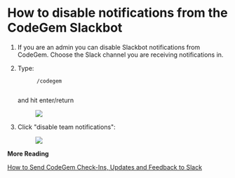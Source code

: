 # How to disable notifications from the CodeGem Slackbot

1.  If you are an admin you can disable Slackbot notifications from CodeGem. Choose the Slack channel you are receiving notifications in.

2.  Type:

    ```
          /codegem
         
    ```

    and hit enter/return

    <figure><img src="https://d15txwkj13xtvh.cloudfront.net/downloads.intercomcdn.com/i/o/621501150/559405e20aea847d351258bb/image.png" /></figure>

3.  Click "disable team notifications":

    <figure><img src="https://d15txwkj13xtvh.cloudfront.net/downloads.intercomcdn.com/i/o/623140752/69cf752d6ab9dba4ce19ce01/image.png" /></figure>

**More Reading**

[How to Send CodeGem Check-Ins, Updates and Feedback to Slack](6760411-how-to-send-codegem-check-ins-updates-and-feedback-to-slack.html)

